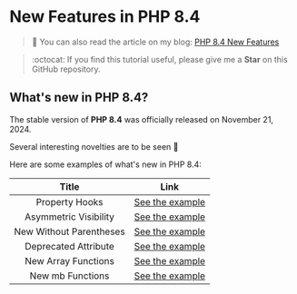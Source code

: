 # New Features in PHP 8.4

> 📝 You can also read the article on my blog:
[PHP 8.4 New Features](https://www.damian-freelance.com/blog/php-8-4-new-features)

> :octocat: If you find this tutorial useful, please give me a **Star** on this GitHub repository.

## What's new in PHP 8.4?

The stable version of **PHP 8.4** was officially released on November 21, 2024.

Several interesting novelties are to be seen 🐘

Here are some examples of what's new in PHP 8.4:

| Title | Link |
|:---:|:---:|
| Property Hooks | [See the example](https://github.com/s-damian/php-8-4-new-features/blob/main/property-hooks.php) |
| Asymmetric Visibility | [See the example](https://github.com/s-damian/php-8-4-new-features/blob/main/asymmetric-visibility.php) |
| New Without Parentheses | [See the example](https://github.com/s-damian/php-8-4-new-features/blob/main/new-without-parentheses.php) |
| Deprecated Attribute | [See the example](https://github.com/s-damian/php-8-4-new-features/blob/main/deprecated-attribute.php) |
| New Array Functions | [See the example](https://github.com/s-damian/php-8-4-new-features/blob/main/new-array-functions.php) |
| New mb Functions | [See the example](https://github.com/s-damian/php-8-4-new-features/blob/main/new-mb-functions.php) |